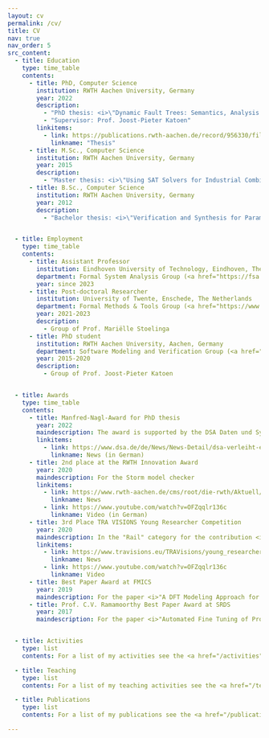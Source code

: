```yaml
---
layout: cv
permalink: /cv/
title: CV
nav: true
nav_order: 5
src_content:
  - title: Education
    type: time_table
    contents:
      - title: PhD, Computer Science
        institution: RWTH Aachen University, Germany
        year: 2022
        description:
          - "PhD thesis: <i>\"Dynamic Fault Trees: Semantics, Analysis and Applications\"</i>"
          - "Supervisor: Prof. Joost-Pieter Katoen"
        linkitems:
          - link: https://publications.rwth-aachen.de/record/956330/files/956330.pdf
            linkname: "Thesis"
      - title: M.Sc., Computer Science
        institution: RWTH Aachen University, Germany
        year: 2015
        description:
          - "Master thesis: <i>\"Using SAT Solvers for Industrial Combinatorial Problems\"<i>"
      - title: B.Sc., Computer Science
        institution: RWTH Aachen University, Germany
        year: 2012
        description:
          - "Bachelor thesis: <i>\"Verification and Synthesis for Parametric Markov Chains\"</i>"


  - title: Employment
    type: time_table
    contents:
      - title: Assistant Professor
        institution: Eindhoven University of Technology, Eindhoven, The Netherlands
        department: Formal System Analysis Group (<a href="https://fsa.win.tue.nl/">FSA</a>)
        year: since 2023
      - title: Post-doctoral Researcher
        institution: University of Twente, Enschede, The Netherlands
        department: Formal Methods & Tools Group (<a href="https://www.utwente.nl/en/eemcs/fmt/">FMT</a>)
        year: 2021-2023
        description:
          - Group of Prof. Mariëlle Stoelinga
      - title: PhD student
        institution: RWTH Aachen University, Aachen, Germany
        department: Software Modeling and Verification Group (<a href="https://moves.rwth-aachen.de/">MOVES</a>)
        year: 2015-2020
        description:
          - Group of Prof. Joost-Pieter Katoen


  - title: Awards
    type: time_table
    contents:
      - title: Manfred-Nagl-Award for PhD thesis
        year: 2022
        maindescription: The award is supported by the DSA Daten und Systemtechnik GmbH and honours outstanding dissertations in computer science with the potential to implement the researched solution in the form of a company start-up.
        linkitems:
          - link: https://www.dsa.de/de/News/News-Detail/dsa-verleiht-erstmalig-manfred-nagl-preis-innerhalb-der-fachgruppe-informatik-an-der-rwth-aachen-university.html
            linkname: News (in German)
      - title: 2nd place at the RWTH Innovation Award
        year: 2020
        maindescription: For the Storm model checker
        linkitems:
          - link: https://www.rwth-aachen.de/cms/root/die-rwth/Aktuell/Pressemitteilungen/Maerz-2021/~mzsyp/Ausgezeichnete-Ideen-fuer-eine-starke-Aa/?lidx=1
            linkname: News
          - link: https://www.youtube.com/watch?v=OFZqqlr136c
            linkname: Video (in German)
      - title: 3rd Place TRA VISIONS Young Researcher Competition
        year: 2020
        maindescription: In the "Rail" category for the contribution <i>"Reliability analysis of railway station infrastructure based on dynamic fault trees</i>
        linkitems:
          - link: https://www.travisions.eu/TRAVisions/young_researcher_results_2020/
            linkname: News
          - link: https://www.youtube.com/watch?v=OFZqqlr136c
            linkname: Video
      - title: Best Paper Award at FMICS
        year: 2019
        maindescription: For the paper <i>"A DFT Modeling Approach for Infrastructure Reliability Analysis of Railway Station Areas"</i>
      - title: Prof. C.V. Ramamoorthy Best Paper Award at SRDS
        year: 2017
        maindescription: For the paper <i>"Automated Fine Tuning of Probabilistic Self-Stabilizing Algorithms"</i>


  - title: Activities
    type: list
    contents: For a list of my activities see the <a href="/activities">activities page</a>.

  - title: Teaching
    type: list
    contents: For a list of my teaching activities see the <a href="/teaching">teaching page</a>.

  - title: Publications
    type: list
    contents: For a list of my publications see the <a href="/publications">publications page</a>.

---
```

